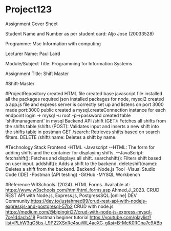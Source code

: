 # Project123

Assignment Cover Sheet

Student  Name and Number as per student card: Aljo Jose (20033528)

Programme: Msc Information with computing

Lecturer Name: Paul Laird

Module/Subject Title: Programming for Information Systems

Assignment Title: Shift Master

#Shift-Master




#ProjectRepository
created HTML file created base javascript file installed all the packages required json installed packages for node, mysql2 created a app.js file and express server is correctly set up and listens on port 3000 made port:3000 public created a mysql.createConnection instance for each endpoint login -> mysql -u root -p->password created table 'shiftmanagement' in mysql Backend API /shift (GET): Fetches all shifts from the shifts table /shifts (POST): Validates input and inserts a new shift into the shifts table in postman GET /search: Retrieves shifts based on search filters. DELETE /shift/:name: Deletes a shift by name.


#Technology Stack
Frontend -HTML -Javascript --HTML: The form for adding shifts and the container for displaying shifts. --JavaScript: fetchshift(): Fetches and displays all shift. searchshift(): Filters shift based on user input. addshift(): Adds a shift to the backend. deleteshift(name): Deletes a shift from the backend. Backend -Node.js Tool -Visual Studio Code (IDE) -Postman (API testing) -GitHub -MYSQL Workbench



#Reference
W3Schools. (2024). HTML Forms. Available at: https://www.w3schools.com/html/html_forms.asp 
Ahmed,J.,2023. CRUD REST API with Node.js, Express.js,
PostgressSQL.[online] DEV Community.https://dev.to/justahmed99/crud-rest-api-with-nodejs-expressjs-and-postgresql-57b2
CRUD with node.js  https://medium.com/@bipingiri27/crud-with-node-js-express-mysql-7ce1d4acb418
Postman beginer tutorial   https://youtube.com/playlist?list=PLhW3qG5bs-L9P22XSnRe4suiWL4acXG-g&si=B-McK0RCna7c9ABb 
